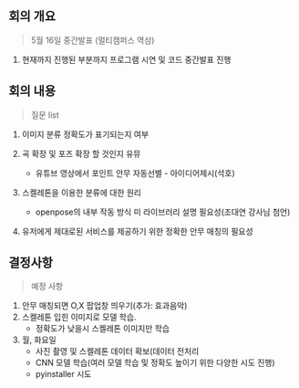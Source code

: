 ## 회의 개요

>5월 16일 중간발표 (멀티캠퍼스 역삼)

1. 현재까지 진행된 부분까지 프로그램 시연 및 코드 중간발표 진행

   


## 회의 내용

>질문 list

1. 이미지 분류 정확도가 표기되는지 여부

2. 곡 확장 및 포즈 확장 할 것인지 유뮤

   - 유튜브 영상에서 포인트 안무 자동선별 - 아이디어제시(석호)

3. 스켈레톤을 이용한 분류에 대한 원리 

   - openpose의 내부 작동 방식 미 라이브러리 설명 필요성(조대연 강사님 첨언)

   

4. 유저에게 제대로된 서비스를 제공하기 위한 정확한 안무 매칭의 필요성

   

## 결정사항

>예정 사항

1. 안무 매칭되면 O,X 팝업창 띄우기(추가: 효과음악)
2. 스켈레톤 입힌 이미지로 모델 학습.
   - 정확도가 낮을시 스켈레톤 이미지만 학습
3. 월, 화요일
   - 사진 촬영 및 스켈레톤 데이터 확보(데이터 전처리
   - CNN 모델 학습(여러 모델 학습 및 정확도 높이기 위한 다양한 시도 진행)
   - pyinstaller 시도

